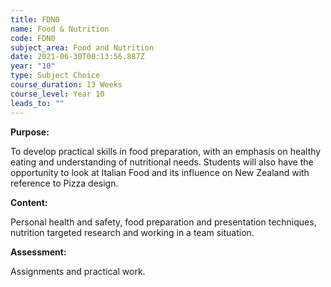 ```yaml
---
title: FDN0
name: Food & Nutrition
code: FDN0
subject_area: Food and Nutrition
date: 2021-06-30T00:13:56.887Z
year: "10"
type: Subject Choice
course_duration: 13 Weeks
course_level: Year 10
leads_to: ""
---
```

**Purpose:**

To develop practical skills in food preparation, with an emphasis on healthy eating and understanding of nutritional needs. Students will also have the opportunity to look at Italian Food and its influence on New Zealand with reference to Pizza design. 

**Content:**

Personal health and safety, food preparation and presentation techniques, nutrition targeted research and working in a team situation.

**Assessment:**

Assignments and practical work.